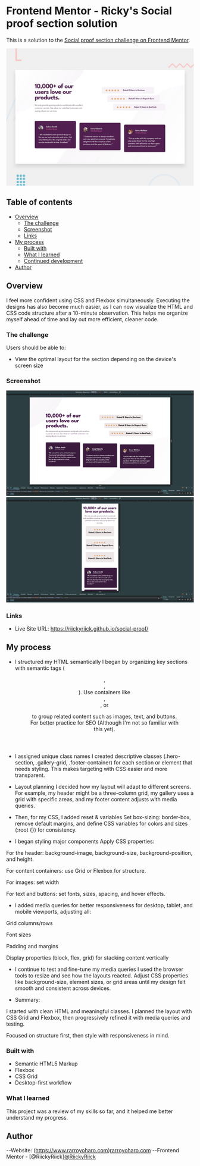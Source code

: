 # Frontend Mentor - Ricky's Social proof section solution

This is a solution to the [Social proof section challenge on Frontend Mentor](https://www.frontendmentor.io/challenges/social-proof-section-6e0qTv_bA). 

<img src="./design/desktop-preview.jpg">

## Table of contents

- [Overview](#overview)
  - [The challenge](#the-challenge)
  - [Screenshot](#screenshot)
  - [Links](#links)
- [My process](#my-process)
  - [Built with](#built-with)
  - [What I learned](#what-i-learned)
  - [Continued development](#continued-development)
- [Author](#author)


## Overview

I feel more confident using CSS and Flexbox simultaneously. Executing the designs has also become much easier, as I can now visualize the HTML and CSS code structure after a 10-minute observation. This helps me organize myself ahead of time and lay out more efficient, cleaner code. 


### The challenge

Users should be able to:

- View the optimal layout for the section depending on the device's screen size

### Screenshot

<img src="./desktop social proof design.png"/>
<img src="./mobile social proof design.png"/>


### Links

- Live Site URL: https://riickyriick.github.io/social-proof/

## My process

- I structured my HTML semantically
I began by organizing key sections with semantic tags (<header>, <section>, <footer>). Use containers like <div>, <section>, or <figure> to group related content such as images, text, and buttons.
For better practice for SEO (Although I'm not so familiar with this yet). 


- I assigned unique class names
I created descriptive classes (.hero-section, .gallery-grid, .footer-container) for each section or element that needs styling. 
This makes targeting with CSS easier and more transparent.


- Layout planning
I decided how my layout will adapt to different screens. For example, my header might be a three-column grid, my gallery uses a grid with specific areas, and my footer content adjusts with media queries.


- Then, for my CSS, I added reset & variables
Set box-sizing: border-box, remove default margins, and define CSS variables for colors and sizes (:root {}) for consistency.


- I began styling major components
Apply CSS properties:

For the header: background-image, background-size, background-position, and height.

For content containers: use Grid or Flexbox for structure.

For images: set width 

For text and buttons: set fonts, sizes, spacing, and hover effects.


- I added media queries for better responsiveness for desktop, tablet, and mobile viewports, adjusting all:

Grid columns/rows

Font sizes

Padding and margins

Display properties (block, flex, grid) for stacking content vertically


- I continue to test and fine-tune my media queries
I used the browser tools to resize and see how the layouts reacted. Adjust CSS properties like background-size, element sizes, or grid areas until my design felt smooth and consistent across devices.


- Summary: 

I started with clean HTML and meaningful classes. I planned the layout with CSS Grid and Flexbox, then progressively refined it with media queries and testing. 

Focused on structure first, then style with responsiveness in mind.


### Built with

- Semantic HTML5 Markup
- Flexbox
- CSS Grid
- Desktop-first workflow

### What I learned

This project was a review of my skills so far, and it helped me better understand my progress.


## Author

--Website: (https://www.rarroyoharo.com)<a href="https://www.rarroyoharo.com" target="_blank">rarroyoharo.com</a> 
--Frontend Mentor - [@RiickyRiick]<a href="https://www.frontendmentor.io/profile/RiickyRiick" target="_blank">@RiickyRiick</a> 



